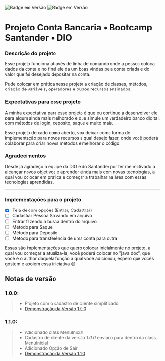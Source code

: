 ![Badge em Versão](http://img.shields.io/static/v1?label=version&message=1.1.0&color=GREEN&style=for-the-badge)
![Badge em Versão](http://img.shields.io/static/v1?label=java&message=17&color=GREEN&style=for-the-badge)

# Projeto Conta Bancaria • Bootcamp Santander • DIO

### Descrição do projeto

Esse projeto funciona através de linha de comando onde a pessoa coloca dados da conta e no final ele da um boas vindas pela conta criada e do valor que foi desejado depositar na conta.

Pude colocar em prática nesse projeto a criação de classes, métodos, criação de variáveis, operadores e outros recursos ensinados.

### Expectativas para esse projeto

A minha expectativa para esse projeto é que eu continue a desenvolver ele para algum ainda mais melhorado e que simule um verdadeiro banco digital, com métodos de login, deposito, saque e muito mais.

Esse projeto deixado como aberto, vou deixar como forma de implementação para novos recursos a qual desejo fazer, onde você poderá colaborar para criar novos métodos e melhorar o código.

### Agradecimentos

Desde já agradeço a equipe da DIO e do Santander por ter me motivado a alcançar novos objetivos e aprender ainda mais com novas tecnologias, a qual vou colocar em pratica e começar a trabalhar na área com essas tecnologias aprendidas.

---

### Implementações para o projeto

* [X] Tela de com opções (Entrar, Cadastrar)
* [ ] Cadastrar Pessoa Salvando em arquivo
* [ ] Entrar fazendo a busca dentro do arquivo
* [ ] Método para Saque
* [ ] Método para Deposito
* [ ] Método para transferência de uma conta para outra

Essas são implementações que quero colocar inicialmente no projeto, a qual vou começar a atualiza-la, você poderá colocar no "java doc", que você é o author daquela função a qual você adicionou, espero que vocês gostem e apoiem essa iniciativa 😊

## Notas de versão

### **1.0.0**:
> - Projeto com o cadastro de cliente simplificado.
> - [Demonstração da Versão 1.0.0](https://drive.google.com/file/d/1p6kFwsWTDmtFIXkBAmxeerPapEh2VGDR/view?usp=sharing "Demonstração de como o sistema está sendo executado na versão (1.0.0).")

### **1.1.0**:
> - Adicionado class MenuInicial
> - Cadastro de cliente da versão _1.0.0_ enviado para dentro da class MenuInicial
> - Adicionado Opção de Sair
> - [Demonstração da Versão 1.1.0](https://drive.google.com/file/d/1TBhGc5zXveLf9mNzZmUOKF1-1kgw6uxC/view?usp=sharing "Demonstração de como o sistema está sendo executado na versão (1.1.0).")